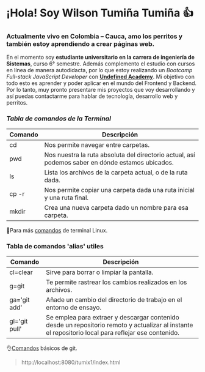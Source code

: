 # ¡Hola! Soy Wilson Tumiña Tumiña 👍

### Actualmente vivo en Colombia – Cauca, amo los perritos y también estoy aprendiendo a crear páginas web.

En el momento soy **estudiante universitario en la carrera de ingeniería de Sistemas**, curso 6° semestre. Además complemento el estudio con cursos en línea de manera autodidacta, por lo que estoy realizando un _Bootcamp Full-stack JavaScript Developer_ con [**Undefined Academy**](https://undefined.academy/). Mi objetivo con todo esto es aprender y poder aplicar en el mundo del Frontend y Backend. Por lo tanto, muy pronto presentare mis proyectos que voy desarrollando y así puedas contactarme para hablar de tecnología, desarrollo web y perritos.

### _Tabla de comandos de la Terminal_

| Comando | Descripción |
|---------|-------------|
| cd | Nos permite navegar entre carpetas. |
| pwd | Nos nuestra la ruta absoluta del directorio actual, así podemos saber en dónde estamos ubicados. |
| ls | Lista los archivos de la carpeta actual, o de la ruta dada. |
| cp -r | Nos permite copiar una carpeta dada una ruta inicial y una ruta final. |
| mkdir | Crea una nueva carpeta dado un nombre para esa carpeta. |

🙌Para más [comandos](https://platzi.com/tutoriales/1039-terminal-2016/1781-comandos-de-terminal-linux/) de terminal Linux.

### Tabla de comandos 'alias' utiles

| Comando | Descripción |
|---------|-------------|
| cl=clear | Sirve para borrar o limpiar la pantalla. |
| g=git | Te permite rastrear los cambios realizados en los archivos. |
| ga='git add' | Añade un cambio del directorio de trabajo en el entorno de ensayo. |
| gl='git pull' | Se emplea para extraer y descargar contenido desde un repositorio remoto y actualizar al instante el repositorio local para reflejar ese contenido. |

👌[Comandos](https://platzi.com/tutoriales/1557-git-github/9787-comandos-basicos-de-git/#:~:text=%E2%9C%A8Comandos%20b%C3%A1sicos%20de%20git%E2%9C%A8,-iris%2Dval&text=%24%20git%20add%20Lo%20usas%20para,usuario%20o%20tipo%20de%20formato.) básicos de git.

>http://localhost:8080/tumix1/index.html
